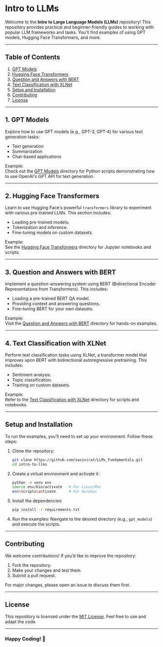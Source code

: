 # **Intro to LLMs**

Welcome to the **Intro to Large Language Models (LLMs)** repository! This repository provides practical and beginner-friendly guides to working with popular LLM frameworks and tasks. You'll find examples of using GPT models, Hugging Face Transformers, and more.

---

## **Table of Contents**
1. [GPT Models](#1-gpt-models)
2. [Hugging Face Transformers](#2-hugging-face-transformers)
3. [Question and Answers with BERT](#3-question-and-answers-with-bert)
4. [Text Classification with XLNet](#4-text-classification-with-xlnet)
5. [Setup and Installation](#setup-and-installation)
6. [Contributing](#contributing)
7. [License](#license)

---

## **1. GPT Models**
Explore how to use GPT models (e.g., GPT-3, GPT-4) for various text generation tasks:
- Text generation
- Summarization
- Chat-based applications

Example:  
Check out the [GPT Models](gpt_models/) directory for Python scripts demonstrating how to use OpenAI's GPT API for text generation.

---

## **2. Hugging Face Transformers**
Learn to use Hugging Face's powerful `transformers` library to experiment with various pre-trained LLMs. This section includes:
- Loading pre-trained models.
- Tokenization and inference.
- Fine-tuning models on custom datasets.

Example:  
See the [Hugging Face Transformers](huggingfacetransformers/) directory for Jupyter notebooks and scripts.

---

## **3. Question and Answers with BERT**
Implement a question-answering system using BERT (Bidirectional Encoder Representations from Transformers). This includes:
- Loading a pre-trained BERT QA model.
- Providing context and answering questions.
- Fine-tuning BERT for your own datasets.

Example:  
Visit the [Question and Answers with BERT](question_and_answers_with_bert/) directory for hands-on examples.

---

## **4. Text Classification with XLNet**
Perform text classification tasks using XLNet, a transformer model that improves upon BERT with bidirectional autoregressive pretraining. This includes:
- Sentiment analysis.
- Topic classification.
- Training on custom datasets.

Example:  
Refer to the [Text Classification with XLNet](text_classification_with_xlnet/) directory for scripts and notebooks.

---

## **Setup and Installation**
To run the examples, you’ll need to set up your environment. Follow these steps:

1. Clone the repository:
   ```bash
   git clone https://github.com/sasivirat/LLMs_Fundamentals.git
   cd intro-to-llms
   ```

2. Create a virtual environment and activate it:
   ```bash
   python -m venv env
   source env/bin/activate   # For Linux/Mac
   env\Scripts\activate      # For Windows
   ```

3. Install the dependencies:
   ```bash
   pip install -r requirements.txt
   ```

4. Run the examples:
   Navigate to the desired directory (e.g., `gpt_models`) and execute the scripts.

---

## **Contributing**
We welcome contributions! If you’d like to improve the repository:
1. Fork the repository.
2. Make your changes and test them.
3. Submit a pull request.

For major changes, please open an issue to discuss them first.

---

## **License**
This repository is licensed under the [MIT License](LICENSE). Feel free to use and adapt the code.

---

### Happy Coding! 🚀
